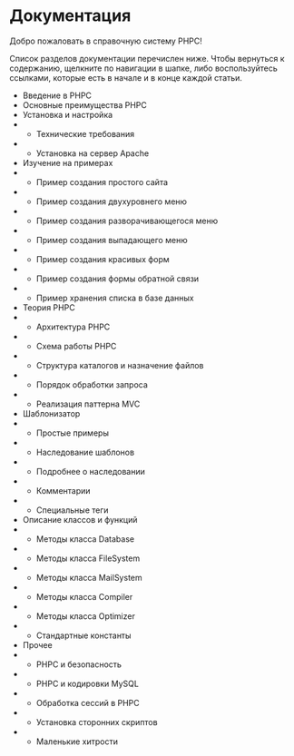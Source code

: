 # Документация

Добро пожаловать в справочную систему PHPC!

Список разделов документации перечислен ниже. Чтобы вернуться к содержанию, щелкните по навигации в шапке, либо воспользуйтесь ссылками, которые есть в начале и в конце каждой статьи.

* Введение в PHPC
* Основные преимущества PHPC
* Установка и настройка
* * Технические требования
* * Установка на сервер Apache
* Изучение на примерах
* * Пример создания простого сайта
* * Пример создания двухуровнего меню
* * Пример создания разворачивающегося меню
* * Пример создания выпадающего меню
* * Пример создания красивых форм
* * Пример создания формы обратной связи
* * Пример хранения списка в базе данных
* Теория PHPC
* * Архитектура PHPC
* * Схема работы PHPC
* * Структура каталогов и назначение файлов
* * Порядок обработки запроса
* * Реализация паттерна MVC
* Шаблонизатор
* * Простые примеры
* * Наследование шаблонов
* * Подробнее о наследовании
* * Комментарии
* * Специальные теги
* Описание классов и функций
* * Методы класса Database
* * Методы класса FileSystem
* * Методы класса MailSystem
* * Методы класса Compiler
* * Методы класса Optimizer
* * Стандартные константы
* Прочее
* * PHPC и безопасность
* * PHPC и кодировки MySQL
* * Обработка сессий в PHPC
* * Установка сторонних скриптов
* * Маленькие хитрости
